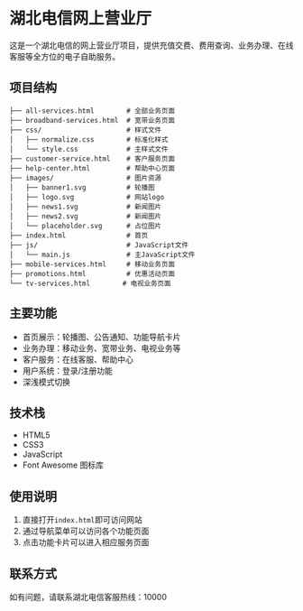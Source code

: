 # 湖北电信网上营业厅

这是一个湖北电信的网上营业厅项目，提供充值交费、费用查询、业务办理、在线客服等全方位的电子自助服务。

## 项目结构

```
├── all-services.html        # 全部业务页面
├── broadband-services.html  # 宽带业务页面
├── css/                     # 样式文件
│   ├── normalize.css        # 标准化样式
│   └── style.css            # 主样式文件
├── customer-service.html    # 客户服务页面
├── help-center.html         # 帮助中心页面
├── images/                  # 图片资源
│   ├── banner1.svg          # 轮播图
│   ├── logo.svg             # 网站logo
│   ├── news1.svg            # 新闻图片
│   ├── news2.svg            # 新闻图片
│   └── placeholder.svg      # 占位图片
├── index.html               # 首页
├── js/                      # JavaScript文件
│   └── main.js              # 主JavaScript文件
├── mobile-services.html     # 移动业务页面
├── promotions.html          # 优惠活动页面
└── tv-services.html        # 电视业务页面
```

## 主要功能

- 首页展示：轮播图、公告通知、功能导航卡片
- 业务办理：移动业务、宽带业务、电视业务等
- 客户服务：在线客服、帮助中心
- 用户系统：登录/注册功能
- 深浅模式切换

## 技术栈

- HTML5
- CSS3
- JavaScript
- Font Awesome 图标库

## 使用说明

1. 直接打开`index.html`即可访问网站
2. 通过导航菜单可以访问各个功能页面
3. 点击功能卡片可以进入相应服务页面

## 联系方式

如有问题，请联系湖北电信客服热线：10000